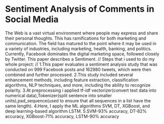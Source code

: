 # Sentiment Analysis of Comments in Social Media
The Web is a vast virtual environment where people may express and share their personal thoughts. This has ramifications for both marketing and communication. The field has matured to the point where it may be used in a variety of industries, including marketing, health, banking, and politics. Currently, Facebook dominates the digital marketing space, followed closely by Twitter. This paper describes a Sentiment. //
Steps that i used to do my whole project: //
1.This paper evaluates a sentiment analysis study that was conducted on 999 Facebook posts and 162980 tweets, which were then combined and further processed.
2.This study included several enhancement methods, including feature extraction, classification algorithms, NLP techniques, and more, including the ability to recognize polarity.
3.At preprocessing i applied tf-idf vectorizer(convert text data into numerical data),Tokenizer(split sentence into smaller units),pad_sequence(used to ensure that all sequences in a list have the same length). 
4.Here, I apply the ML algorithms SVM, DT, XGBoost, and deep learning-based algorithm LSTM.
5.SVM-93% accuracy, DT-82% accuracy, XGBoost-71% accuracy, LSTM-90% accuracy
